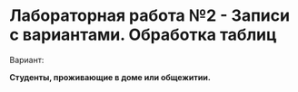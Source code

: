 # Лабораторная работа №2 - Записи с вариантами. Обработка таблиц

Вариант: 

**Студенты, проживающие в доме или общежитии.**